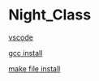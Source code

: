 # Night_Class


[vscode](https://code.visualstudio.com/download)

[gcc install](https://code.visualstudio.com/docs/cpp/config-mingw)

[make file install](https://leangaurav.medium.com/how-to-setup-install-gnu-make-on-windows-324480f1da69)